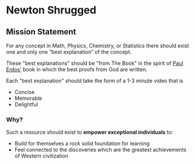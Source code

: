 # Newton Shrugged

## Mission Statement

For any concept in Math, Physics, Chemistry, or Statistics there should exist one and only one “best explanation” of the concept. 

These "best explanations" should be "from The Book" in the spirit of [Paul Erdos'](https://en.wikipedia.org/wiki/Paul_Erdős) book in which the best proofs from God are written.

Each "best explanation" should take the form of a 1-3 minute video that is

- Concise
- Memorable
- Delightful

### Why?

Such a resource should exist to **empower exceptional individuals** to:

- Build for themselves a rock solid foundation for learning
- Feel connected to the discoveries which are the greatest achievements of Western civilization
